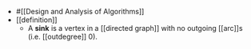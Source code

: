 - #[[Design and Analysis of Algorithms]]
- [[definition]]
	- A **sink** is a vertex in a [[directed graph]] with no outgoing [[arc]]s (i.e. [[outdegree]] 0).